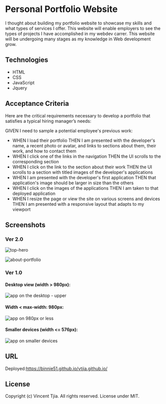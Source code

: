 # Personal Portfolio Website
I thought about building my portfolio website to showcase my skills and what types of services I offer. This website will enable employers to see the types of projects I have accomplished in my webdev carrer. This website will be undergoing many stages as my knowledge in Web development grow.  
## Technologies
* HTML 
* CSS
* JavaScript 
* Jquery
## Acceptance Criteria
Here are the critical requirements necessary to develop a portfolio that satisfies a typical hiring manager’s needs:

GIVEN I need to sample a potential employee's previous work:
* WHEN I load their portfolio
THEN I am presented with the developer's name, a recent photo or avatar, and links to sections about them, their work, and how to contact them
* WHEN I click one of the links in the navigation
THEN the UI scrolls to the corresponding section
* WHEN I click on the link to the section about their work
THEN the UI scrolls to a section with titled images of the developer's applications
* WHEN I am presented with the developer's first application
THEN that application's image should be larger in size than the others
* WHEN I click on the images of the applications
THEN I am taken to that deployed application
* WHEN I resize the page or view the site on various screens and devices
THEN I am presented with a responsive layout that adapts to my viewport
## Screenshots
### Ver 2.0
![top-hero](screenshots/web-ver2.0_1.PNG)

![about-portfolio](screenshots\web-var2.0_2.PNG)
### Ver 1.0
#### Desktop view (width > 980px):
![app on the desktop - upper](screenshots/web-01.PNG)

#### Width < max-width: 980px:
![app on 980px or less](screenshots/web-980-1.PNG)

#### Smaller devices (width <= 576px):
![app on smaller devices](screenshots/sm-web-1.PNG) 
## URL
Deployed:https://binnie51.github.io/vtjia.github.io/
## License
Copyright (c) Vincent Tjia. All rights reserved.
License under MIT.
